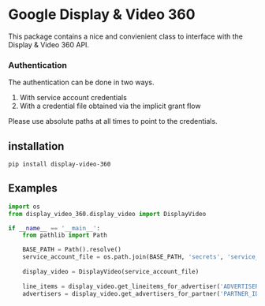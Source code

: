 # Google Display & Video 360

This package contains a nice and convienient class to 
interface with the Display & Video 360 API.  

### Authentication
The authentication can be done in two ways.
1. With service account credentials
2. With a credential file obtained via the implicit grant flow

Please use absolute paths at all times to point to the credentials.

## installation

```
pip install display-video-360
```

## Examples
```python
import os
from display_video_360.display_video import DisplayVideo

if __name__ == '__main__':
    from pathlib import Path

    BASE_PATH = Path().resolve()
    service_account_file = os.path.join(BASE_PATH, 'secrets', 'service_account.json')
    
    display_video = DisplayVideo(service_account_file)
    
    line_items = display_video.get_lineitems_for_advertiser('ADVERTISER_ID')
    advertisers = display_video.get_advertisers_for_partner('PARTNER_ID')

```
